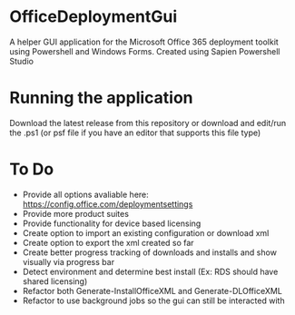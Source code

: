 # OfficeDeploymentGui
A helper GUI application for the Microsoft Office 365 deployment toolkit using Powershell and Windows Forms. Created using Sapien Powershell Studio

# Running the application
Download the latest release from this repository or download and edit/run the .ps1 (or psf file if you have an editor that supports this file type)

# To Do
- Provide all options avaliable here: https://config.office.com/deploymentsettings
- Provide more product suites
- Provide functionality for device based licensing
- Create option to import an existing configuration or download xml
- Create option to export the xml created so far
- Create better progress tracking of downloads and installs and show visually via progress bar
- Detect environment and determine best install (Ex: RDS should have shared licensing)
- Refactor both Generate-InstallOfficeXML and Generate-DLOfficeXML
- Refactor to use background jobs so the gui can still be interacted with
